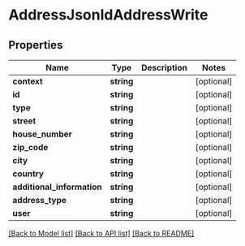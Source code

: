 # AddressJsonldAddressWrite

## Properties
Name | Type | Description | Notes
------------ | ------------- | ------------- | -------------
**context** | **string** |  | [optional] 
**id** | **string** |  | [optional] 
**type** | **string** |  | [optional] 
**street** | **string** |  | [optional] 
**house_number** | **string** |  | [optional] 
**zip_code** | **string** |  | [optional] 
**city** | **string** |  | [optional] 
**country** | **string** |  | [optional] 
**additional_information** | **string** |  | [optional] 
**address_type** | **string** |  | [optional] 
**user** | **string** |  | [optional] 

[[Back to Model list]](../../README.md#documentation-for-models) [[Back to API list]](../../README.md#documentation-for-api-endpoints) [[Back to README]](../../README.md)

